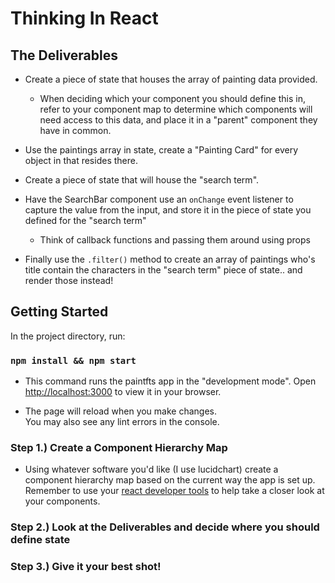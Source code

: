 # Thinking In React
## The Deliverables
- Create a piece of state that houses the array of painting data provided.
	- When deciding which your component you should define this in, refer to your component map to determine which components will need access to this data, and place it in a "parent" component they have in common.

 - Use the paintings array in state, create a "Painting Card" for every object in that resides there.

 - Create a piece of state that will house the "search term". 

 - Have the SearchBar component use an `onChange` event listener to capture the value from the input, and store it in the piece of state you defined for the "search term"
	 - Think of callback functions and passing them around using props

- Finally use the `.filter()` method to create an array of paintings who's title contain the characters in the "search term" piece of state.. and render those instead!




## Getting Started


In the project directory, run:

### `npm install && npm start`

- This command runs the paintfts  app in the "development mode".
Open [http://localhost:3000](http://localhost:3000) to view it in your browser.

- The page will reload when you make changes.\
You may also see any lint errors in the console.

### Step 1.) Create a Component Hierarchy Map
- Using whatever software you'd like (I use lucidchart) create a component hierarchy map based on the current way the app is set up. Remember to use your [react developer tools](https://chrome.google.com/webstore/detail/react-developer-tools/fmkadmapgofadopljbjfkapdkoienihi?hl=en) to help take a closer look at your components.

### Step 2.) Look at the Deliverables and decide where you should define state


### Step 3.) Give it your best shot!
